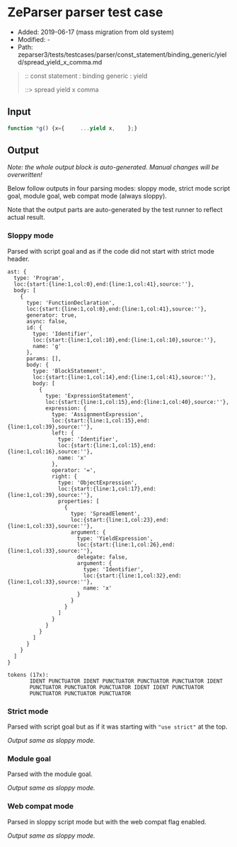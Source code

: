 # ZeParser parser test case

- Added: 2019-06-17 (mass migration from old system)
- Modified: -
- Path: zeparser3/tests/testcases/parser/const_statement/binding_generic/yield/spread_yield_x_comma.md

> :: const statement : binding generic : yield
>
> ::> spread yield x comma

## Input

`````js
function *g() {x={     ...yield x,    };}
`````

## Output

_Note: the whole output block is auto-generated. Manual changes will be overwritten!_

Below follow outputs in four parsing modes: sloppy mode, strict mode script goal, module goal, web compat mode (always sloppy).

Note that the output parts are auto-generated by the test runner to reflect actual result.

### Sloppy mode

Parsed with script goal and as if the code did not start with strict mode header.

`````
ast: {
  type: 'Program',
  loc:{start:{line:1,col:0},end:{line:1,col:41},source:''},
  body: [
    {
      type: 'FunctionDeclaration',
      loc:{start:{line:1,col:0},end:{line:1,col:41},source:''},
      generator: true,
      async: false,
      id: {
        type: 'Identifier',
        loc:{start:{line:1,col:10},end:{line:1,col:10},source:''},
        name: 'g'
      },
      params: [],
      body: {
        type: 'BlockStatement',
        loc:{start:{line:1,col:14},end:{line:1,col:41},source:''},
        body: [
          {
            type: 'ExpressionStatement',
            loc:{start:{line:1,col:15},end:{line:1,col:40},source:''},
            expression: {
              type: 'AssignmentExpression',
              loc:{start:{line:1,col:15},end:{line:1,col:39},source:''},
              left: {
                type: 'Identifier',
                loc:{start:{line:1,col:15},end:{line:1,col:16},source:''},
                name: 'x'
              },
              operator: '=',
              right: {
                type: 'ObjectExpression',
                loc:{start:{line:1,col:17},end:{line:1,col:39},source:''},
                properties: [
                  {
                    type: 'SpreadElement',
                    loc:{start:{line:1,col:23},end:{line:1,col:33},source:''},
                    argument: {
                      type: 'YieldExpression',
                      loc:{start:{line:1,col:26},end:{line:1,col:33},source:''},
                      delegate: false,
                      argument: {
                        type: 'Identifier',
                        loc:{start:{line:1,col:32},end:{line:1,col:33},source:''},
                        name: 'x'
                      }
                    }
                  }
                ]
              }
            }
          }
        ]
      }
    }
  ]
}

tokens (17x):
       IDENT PUNCTUATOR IDENT PUNCTUATOR PUNCTUATOR PUNCTUATOR IDENT
       PUNCTUATOR PUNCTUATOR PUNCTUATOR IDENT IDENT PUNCTUATOR
       PUNCTUATOR PUNCTUATOR PUNCTUATOR
`````

### Strict mode

Parsed with script goal but as if it was starting with `"use strict"` at the top.

_Output same as sloppy mode._

### Module goal

Parsed with the module goal.

_Output same as sloppy mode._

### Web compat mode

Parsed in sloppy script mode but with the web compat flag enabled.

_Output same as sloppy mode._
